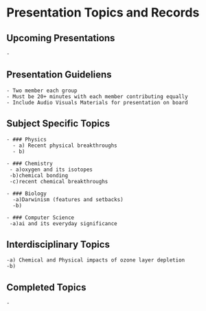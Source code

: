 # Presentation Topics and Records


## Upcoming Presentations
    - 

## Presentation Guideliens 
    - Two member each group
    - Must be 20+ minutes with each member contributing equally
    - Include Audio Visuals Materials for presentation on board


## Subject Specific Topics

    - ### Physics
      - a) Recent physical breakthroughs
      - b) 

    - ### Chemistry
     - a)oxygen and its isotopes
     -b)chemical bonding
     -c)recent chemical breakthroughs
    
    - ### Biology
      -a)Darwinism (features and setbacks)
      -b)

    - ### Computer Science
     -a)ai and its everyday significance 

## Interdisciplinary Topics
    
    -a) Chemical and Physical impacts of ozone layer depletion
    -b) 

## Completed Topics
    - 
